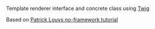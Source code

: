 Template renderer interface and concrete class using [Twig](http://twig.sensiolabs.org/)

Based on [Patrick Louys no-framework tutorial](https://github.com/PatrickLouys/no-framework-tutorial)
